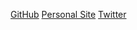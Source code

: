 [GitHub](http://github.com/ibuli)
[Personal Site](http://burhanbharmal.com)
[Twitter](http://twitter.com/Burhan_Bharmal)
